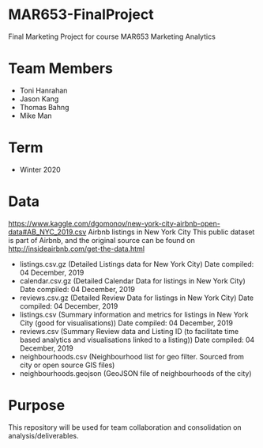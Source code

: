# MAR653-FinalProject
Final Marketing Project for course MAR653 Marketing Analytics

# Team Members
- Toni Hanrahan
- Jason Kang
- Thomas Bahng
- Mike Man

# Term
- Winter 2020

# Data
https://www.kaggle.com/dgomonov/new-york-city-airbnb-open-data#AB_NYC_2019.csv
Airbnb listings in New York City
This public dataset is part of Airbnb, and the original source can be found on http://insideairbnb.com/get-the-data.html

- listings.csv.gz (Detailed Listings data for New York City) Date compiled: 04 December, 2019
- calendar.csv.gz (Detailed Calendar Data for listings in New York City) Date compiled: 04 December, 2019
- reviews.csv.gz (Detailed Review Data for listings in New York City) Date compiled: 04 December, 2019
- listings.csv (Summary information and metrics for listings in New York City (good for visualisations)) Date compiled: 04 December, 2019
- reviews.csv (Summary Review data and Listing ID (to facilitate time based analytics and visualisations linked to a listing)) Date compiled: 04 December, 2019
- neighbourhoods.csv (Neighbourhood list for geo filter. Sourced from city or open source GIS files)
- neighbourhoods.geojson (GeoJSON file of neighbourhoods of the city)

# Purpose
This repository will be used for team collaboration and consolidation on analysis/deliverables.
